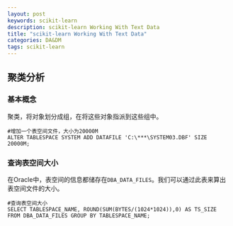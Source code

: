 ```yaml
---
layout: post
keywords: scikit-learn
description: scikit-learn Working With Text Data
title: "scikit-learn Working With Text Data"
categories: DA&DM
tags: scikit-learn
---
```


## 聚类分析
### 基本概念
聚类，将对象划分成组，在将这些对象指派到这些组中。



	#增加一个表空间文件，大小为20000M
	ALTER TABLESPACE SYSTEM ADD DATAFILE 'C:\***\SYSTEM03.DBF' SIZE 20000M;

### 查询表空间大小
在Oracle中，表空间的信息都储存在`DBA_DATA_FILES`。我们可以通过此表来算出表空间文件的大小。


	#查询表空间大小
	SELECT TABLESPACE_NAME, ROUND(SUM(BYTES/(1024*1024)),0) AS TS_SIZE FROM DBA_DATA_FILES GROUP BY TABLESPACE_NAME;

	

